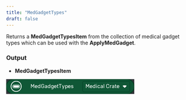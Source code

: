 ```yaml
---
title: "MedGadgetTypes"
draft: false
---
```

Returns a **MedGadgetTypesItem** from the collection of medical gadget types which can be used with the **ApplyMedGadget**.
### Output
-   **MedGadgetTypesItem**

![MedGadgetTypes](https://raw.githubusercontent.com/battlefield-portal-community/Image-CDN/main/portal_blocks/MedGadgetTypes.png)